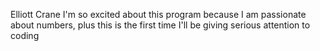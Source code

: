 Elliott Crane
I'm so excited about this program because I am passionate about numbers, plus this is the first time I'll be giving serious attention to coding
